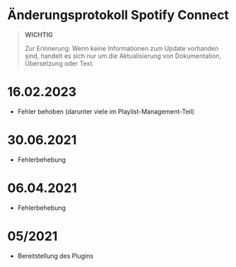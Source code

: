 # Änderungsprotokoll Spotify Connect

>**WICHTIG**
>
>Zur Erinnerung: Wenn keine Informationen zum Update vorhanden sind, handelt es sich nur um die Aktualisierung von Dokumentation, Übersetzung oder Text.

# 16.02.2023

- Fehler behoben (darunter viele im Playlist-Management-Teil)

# 30.06.2021

- Fehlerbehebung

# 06.04.2021

- Fehlerbehebung

# 05/2021

- Bereitstellung des Plugins
